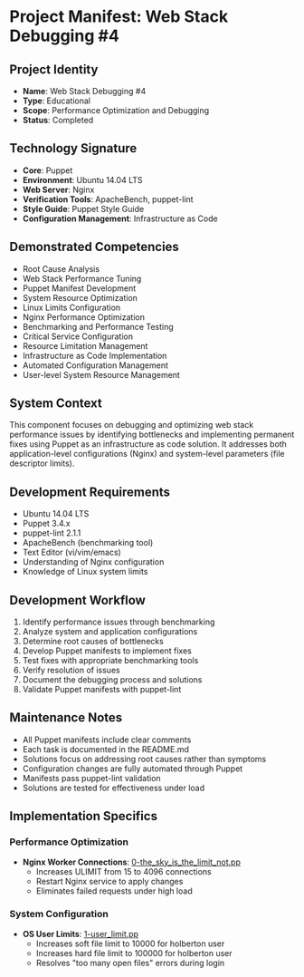 # Project Manifest: Web Stack Debugging #4

## Project Identity
- **Name**: Web Stack Debugging #4
- **Type**: Educational
- **Scope**: Performance Optimization and Debugging
- **Status**: Completed

## Technology Signature
- **Core**: Puppet
- **Environment**: Ubuntu 14.04 LTS
- **Web Server**: Nginx
- **Verification Tools**: ApacheBench, puppet-lint
- **Style Guide**: Puppet Style Guide
- **Configuration Management**: Infrastructure as Code

## Demonstrated Competencies
- Root Cause Analysis
- Web Stack Performance Tuning
- Puppet Manifest Development
- System Resource Optimization
- Linux Limits Configuration
- Nginx Performance Optimization
- Benchmarking and Performance Testing
- Critical Service Configuration
- Resource Limitation Management
- Infrastructure as Code Implementation
- Automated Configuration Management
- User-level System Resource Management

## System Context
This component focuses on debugging and optimizing web stack performance issues by identifying bottlenecks and implementing permanent fixes using Puppet as an infrastructure as code solution. It addresses both application-level configurations (Nginx) and system-level parameters (file descriptor limits).

## Development Requirements
- Ubuntu 14.04 LTS
- Puppet 3.4.x
- puppet-lint 2.1.1
- ApacheBench (benchmarking tool)
- Text Editor (vi/vim/emacs)
- Understanding of Nginx configuration
- Knowledge of Linux system limits

## Development Workflow
1. Identify performance issues through benchmarking
2. Analyze system and application configurations
3. Determine root causes of bottlenecks
4. Develop Puppet manifests to implement fixes
5. Test fixes with appropriate benchmarking tools
6. Verify resolution of issues
7. Document the debugging process and solutions
8. Validate Puppet manifests with puppet-lint

## Maintenance Notes
- All Puppet manifests include clear comments
- Each task is documented in the README.md
- Solutions focus on addressing root causes rather than symptoms
- Configuration changes are fully automated through Puppet
- Manifests pass puppet-lint validation
- Solutions are tested for effectiveness under load

## Implementation Specifics

### Performance Optimization
- **Nginx Worker Connections**: [0-the_sky_is_the_limit_not.pp](./0-the_sky_is_the_limit_not.pp)
  - Increases ULIMIT from 15 to 4096 connections
  - Restart Nginx service to apply changes
  - Eliminates failed requests under high load

### System Configuration
- **OS User Limits**: [1-user_limit.pp](./1-user_limit.pp)
  - Increases soft file limit to 10000 for holberton user
  - Increases hard file limit to 100000 for holberton user
  - Resolves "too many open files" errors during login